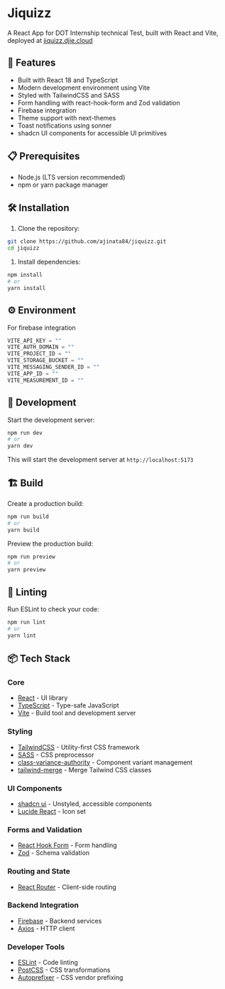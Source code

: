 # Jiquizz

A React App for DOT Internship technical Test, built with React and Vite, deployed at [jiquizz.djie.cloud](https://jiquizz.djie.cloud/)

## 🚀 Features

- Built with React 18 and TypeScript
- Modern development environment using Vite
- Styled with TailwindCSS and SASS
- Form handling with react-hook-form and Zod validation
- Firebase integration
- Theme support with next-themes
- Toast notifications using sonner
- shadcn UI components for accessible UI primitives

## 📋 Prerequisites

- Node.js (LTS version recommended)
- npm or yarn package manager

## 🛠️ Installation

1. Clone the repository:

```bash
git clone https://github.com/ajinata84/jiquizz.git
cd jiquizz
```

1. Install dependencies:

```bash
npm install
# or
yarn install
```

## ⚙️ Environment

For firebase integration

```jsx
VITE_API_KEY = ""
VITE_AUTH_DOMAIN = ""
VITE_PROJECT_ID = ""
VITE_STORAGE_BUCKET = ""
VITE_MESSAGING_SENDER_ID = ""
VITE_APP_ID = ""
VITE_MEASUREMENT_ID = ""
```

## 🔧 Development

Start the development server:

```bash
npm run dev
# or
yarn dev
```

This will start the development server at `http://localhost:5173`

## 🏗️ Build

Create a production build:

```bash
npm run build
# or
yarn build
```

Preview the production build:

```bash
npm run preview
# or
yarn preview
```

## 🧪 Linting

Run ESLint to check your code:

```bash
npm run lint
# or
yarn lint
```

## 📦 Tech Stack

### Core

- [React](https://reactjs.org/) - UI library
- [TypeScript](https://www.typescriptlang.org/) - Type-safe JavaScript
- [Vite](https://vitejs.dev/) - Build tool and development server

### Styling

- [TailwindCSS](https://tailwindcss.com/) - Utility-first CSS framework
- [SASS](https://sass-lang.com/) - CSS preprocessor
- [class-variance-authority](https://cva.style/docs) - Component variant management
- [tailwind-merge](https://github.com/dcastil/tailwind-merge) - Merge Tailwind CSS classes

### UI Components

- [shadcn ui](https://ui.shadcn.com/) - Unstyled, accessible components
- [Lucide React](https://lucide.dev/) - Icon set

### Forms and Validation

- [React Hook Form](https://react-hook-form.com/) - Form handling
- [Zod](https://zod.dev/) - Schema validation

### Routing and State

- [React Router](https://reactrouter.com/) - Client-side routing

### Backend Integration

- [Firebase](https://firebase.google.com/) - Backend services
- [Axios](https://axios-http.com/) - HTTP client

### Developer Tools

- [ESLint](https://eslint.org/) - Code linting
- [PostCSS](https://postcss.org/) - CSS transformations
- [Autoprefixer](https://github.com/postcss/autoprefixer) - CSS vendor prefixing